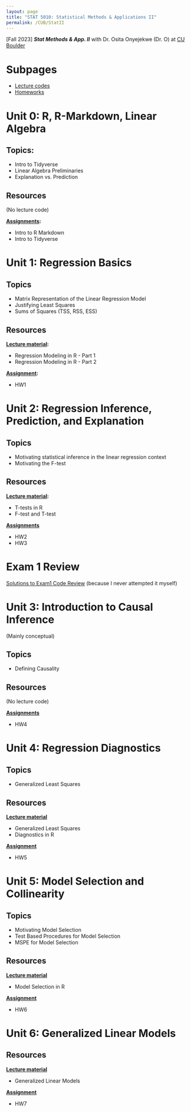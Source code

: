 ```yaml
---
layout: page
title: "STAT 5010: Statistical Methods & Applications II"
permalink: /CUB/StatII
---
```


[Fall 2023] ***Stat Methods & App. II*** with Dr. Osita Onyejekwe (Dr. O) at [CU Boulder](../../CUB.md)

# Subpages

- [Lecture codes](class_code.md)
- [Homeworks](homeworks.md)

# Unit 0: R, R-Markdown, Linear Algebra
## Topics:

- Intro to Tidyverse
- Linear Algebra Preliminaries
- Explanation vs. Prediction

## Resources
(No lecture code)

**[Assignments](homeworks.md#unit-0-r-r-markdown-linear-algebra):**

- Intro to R Markdown
- Intro to Tidyverse

# Unit 1: Regression Basics
## Topics

- Matrix Representation of the Linear Regression Model
- Justifying Least Squares
- Sums of Squares (TSS, RSS, ESS)

## Resources
**[Lecture material](class_code.md#unit-1-regression-basics):**

- Regression Modeling in R - Part 1
- Regression Modeling in R - Part 2


**[Assignment](homeworks.md#unit-1-regression-basics):**

- HW1

# Unit 2: Regression Inference, Prediction, and Explanation
## Topics

- Motivating statistical inference in the linear regression context
- Motivating the F-test

## Resources
**[Lecture material](class_code.md#unit-2-regression-inference-prediction-and-explanation):**

- T-tests in R
- F-test and T-test

**[Assignments](homeworks.md#unit-2-regression-inference-prediction-and-explanation)**

- HW2
- HW3

# Exam 1 Review

[Solutions to Exam1 Code Review](Exam1Review/STAT5010_Exam1ReviewCoding-Solutions.html) (because I never attempted it myself)

# Unit 3: Introduction to Causal Inference

(Mainly conceptual)

## Topics

- Defining Causality

## Resources

(No lecture code)

**[Assignments](homeworks.md#unit-3-introduction-to-causal-inference)**

- HW4

# Unit 4: Regression Diagnostics

## Topics

- Generalized Least Squares

## Resources

**[Lecture material](class_code.md#unit-4-regression-diagnostics)**

- Generalized Least Squares
- Diagnostics in R

**[Assignment](homeworks.md#unit-4-regression-diagnostics)**

- HW5

# Unit 5: Model Selection and Collinearity

## Topics

- Motivating Model Selection
- Test Based Procedures for Model Selection
- MSPE for Model Selection

## Resources

**[Lecture material](class_code.md#unit-5-model-selection-and-collinearity)**

- Model Selection in R

**[Assignment](homeworks.md#unit-5-model-selection-and-collinearity)**

- HW6


# Unit 6: Generalized Linear Models

## Resources

**[Lecture material](class_code.md#unit-6-generalized-linear-models)**

- Generalized Linear Models

**[Assignment](homeworks.md#unit-6-generalized-linear-models)**

- HW7